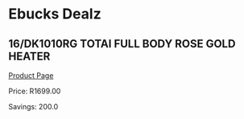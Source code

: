 
# Ebucks Dealz
## 16/DK1010RG TOTAI FULL BODY ROSE GOLD HEATER
[Product Page](https://www.ebucks.com/web/shop/productSelected.do?prodId=1142150455&catId=1157551316)

Price: R1699.00

Savings: 200.0


	